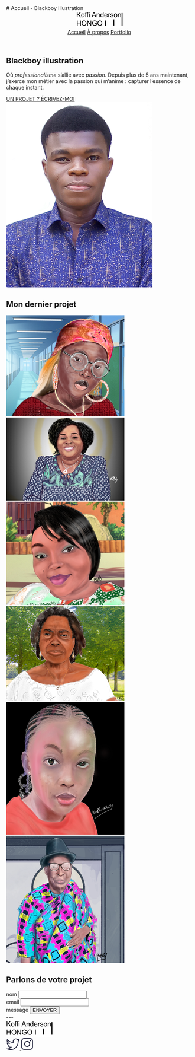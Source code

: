 <!DOCTYPE html>
<html lang="fr">

<head>
    <meta charset="utf-8" >
    # Accueil - Blackboy illustration
    <link href="style/style.css" rel="stylesheet" >
    <link href="style/index.css" rel="stylesheet" >
    <link rel="preconnect" href="https://fonts.googleapis.com"> <!-- Insertion de police -->
    <link rel="preconnect" href="https://fonts.gstatic.com" crossorigin>
    <link href="https://fonts.googleapis.com/css2?family=Manrope&family=Montserrat&display=swap" rel="stylesheet">
</head>

<body>
    <header>
        <nav style ="{
  display: flex;
  flex-direction: row;
  align-items: center;
  justify-content: space-between;
}">
            <img src="images/logo.png" alt="Logo Hongo Koffi Anderson">
            <div>
                <a href="index.html" style="{margin-left: 30px;}">Accueil</a>
                <a href="a-propos.html" style="{margin-left: 30px;}">À propos</a>
                <a href="portfolio.html" style="{margin-left: 30px;}">Portfolio</a>
            </div>
        </nav>
    </header>
    <main>
        <section style =" {  display: flex;  flex-direction: row;  width: 60%;  align-items: flex-start;  margin: auto;}" >
            <div style="{  padding-right: 80px; padding-right: 0;  text-align: center;  order: 2;}">
                <h1 style = "{  margin-bottom: 15px;}">Blackboy illustration</h1>
                <p style ="{  margin-bottom: 30px;}">
                    Où <em>professionalisme</em> s’allie avec <em>passion</em>. Depuis
                    plus de 5 ans maintenant, j’exerce mon métier avec la passion
                    qui m’anime : capturer l’essence de chaque instant.
                </p>
                <a href="#contact" class="cta">UN PROJET ? ÉCRIVEZ-MOI</a>
            </div>
            <img src="images/Blackboy0.png" alt="Portrait avec effet de la photographe Hongo Koffi Anderson" style ="{  order: 1;  margin-bottom: 20px;  width: 100%;}">
        </section>
        <section style ="{  background-color: white;  padding: 80px;}">
            <h2 style="{  color: #242424;  text-align: center;  margin-bottom: 80px;}">Mon dernier projet </h2>
            <div style ="{  display: flex;  flex-direction: row;  gap: 15px;  justify-content: center;  margin-bottom: 15px;}">
                <img src="images/accueil/element-1.1.png" alt="Twelve apostles - Australie" >
                <img src="images/accueil/element-3.3.png" alt="Wai-O-Tapu - Nouvelle-Zélande" >
                <img src="images/accueil/element-2.2.png" alt="Parc National d’Abel Tasman - Nouvelle-Zélande" >
            </div>
            <div>
                <img src="images/accueil/element-4.4.png" alt="Lac Rotorua - Nouvelle-Zélande" >
                <img src="images/accueil/element-5.5.png" alt="Milford Sound - Nouvelle-Zélande" >
                <img src="images/accueil/element-6.6.png" alt="Lac Wanaka - Nouvelle-Zélande" >
            </div>
        </section>
        <section id="contact" style ="{  color: #a5b4fc;  text-align: center;  margin-bottom: 50px; padding: 50px 20px;}"class="section-contact">
            <h2>Parlons de votre projet</h2> <!-- Création de formulaire --> 
            <form method="get" action="#" style ="{  display: flex;  flex-direction: column;  width: 40%;  margin: auto;  color: white;}">
                <div style ="{  display: flex;  flex-direction: row;  gap: 20px;flex-direction: column;  gap: 0; " class="form-nom-email">
                    <div style ="{  flex: 1;  display: flex;  flex-direction: column; margin-bottom: 20px;" class="form-column">
                        <label for="nom">nom</label>
                        <input type="text" name="nom" id="nom" style ="{  padding: 15px;  border-radius: 3px;  border: none;}">
                    </div>
                    <div class="form-column">
                        <label for="email" style ="{  margin-bottom: 10px;}">email</label>
                        <input type="email" name="email" id="email" >
                    </div>
                </div>
                <label for="message" style ="{  margin-bottom: 10px;}">message</label>
<!--                 <textarea name="message" id="message" rows="10" style ="padding: 15px;  border-radius: 3px;  border: none;"></textarea> -->
                <input type="submit" value="ENVOYER" class="cta" style="input[type='submit'] {  width: 200px;  margin: auto;  margin-top: 30px;}">
            </form>
        </section>
    </main>
    ---
    <footer style ="{  display: flex;  flex-direction: row;  align-items: center;  justify-content: space-between;}">
        <img src="images/logo.png" alt="Logo Hongo Koffi Anderson" >
        <div>
            <a target="_blank" href="https://twitter.com/Blackboy_art" class="lien-icone">
                <img src="images/twitter.png" alt="Logo Twitter" >
            </a>
            <a target="_blank" href="https://www.instagram.com/bboy_art_officiel/" class="lien-icone">
                <img src="images/instagram.png" alt="Logo Instagram" >
            </a>
        </div>
    </footer>
  </body>
</html>
